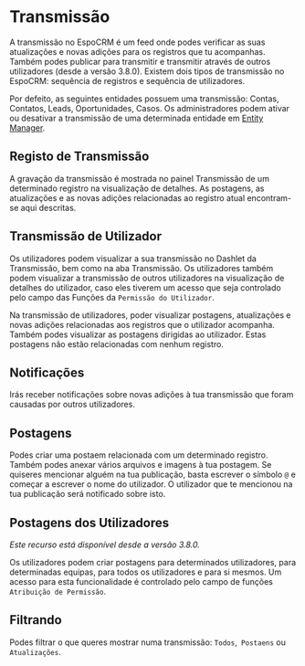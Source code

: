 # Transmissão

A transmissão no EspoCRM é um feed onde podes verificar as suas atualizações e novas adições para os registros que tu acompanhas. Também podes publicar para transmitir e transmitir através de outros utilizadores (desde a versão 3.8.0). Existem dois tipos de transmissão no EspoCRM: sequência de registros e sequência de utilizadores.

Por defeito, as seguintes entidades possuem uma transmissão: Contas, Contatos, Leads, Oportunidades, Casos. Os administradores podem ativar ou desativar a transmissão de uma determinada entidade em [Entity Manager](.../administração/entity-manager.md).

## Registo de Transmissão

A gravação da transmissão é mostrada no painel Transmissão de um determinado registro na visualização de detalhes. As postagens, as atualizações e as novas adições relacionadas ao registro atual encontram-se aqui descritas.

## Transmissão de Utilizador

Os utilizadores podem visualizar a sua transmissão no Dashlet da Transmissão, bem como na aba Transmissão. Os utilizadores também podem visualizar a transmissão de outros utilizadores na visualização de detalhes do utilizador, caso eles tiverem um acesso que seja controlado pelo campo das Funções da `Permissão do Utilizador`.

Na transmissão de utilizadores, poder visualizar postagens, atualizações e novas adições relacionadas aos registros que o utilizador acompanha. Também podes visualizar as postagens dirigidas ao utilizador. Estas postagens não estão relacionadas com nenhum registro.

## Notificações

Irás receber notificações sobre novas adições à tua transmissão que foram causadas por outros utilizadores.

## Postagens

Podes criar uma postaem relacionada com um determinado registro. Também podes anexar vários arquivos e imagens à tua postagem. Se quiseres mencionar alguém na tua publicação, basta escrever o símbolo `@` e começar a escrever o nome do utilizador. O utilizador que te mencionou na tua publicação será notificado sobre isto.

## Postagens dos Utilizadores

_Este recurso está disponível desde a versão 3.8.0._

Os utilizadores podem criar postagens para determinados utilizadores, para determinadas equipas, para todos os utilizadores e para si mesmos. Um acesso para esta funcionalidade é controlado pelo campo de funções `Atribuição de Permissão`.

## Filtrando

Podes filtrar o que queres mostrar numa transmissão: `Todos`,` Postaens` ou `Atualizações`.

